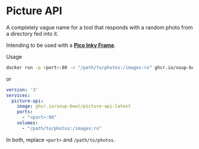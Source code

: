 # Picture API

A completely vague name for a tool that responds with a random photo from a directory fed into it.

Intending to be used with a **[Pico Inky Frame](https://shop.pimoroni.com/products/inky-frame-7-3)**.

Usage

```bash
docker run -p <port>:80 -v "/path/to/photos:/images:ro" ghcr.io/soup-bowl/picture-api:latest
```
or
```yml
version: '3'
services:
  picture-api:
    image: ghcr.io/soup-bowl/picture-api:latest
    ports:
      - "<port>:80"
    volumes:
      - "/path/to/photos:/images:ro"
```

In both, replace `<port>` and `/path/to/photos`.
